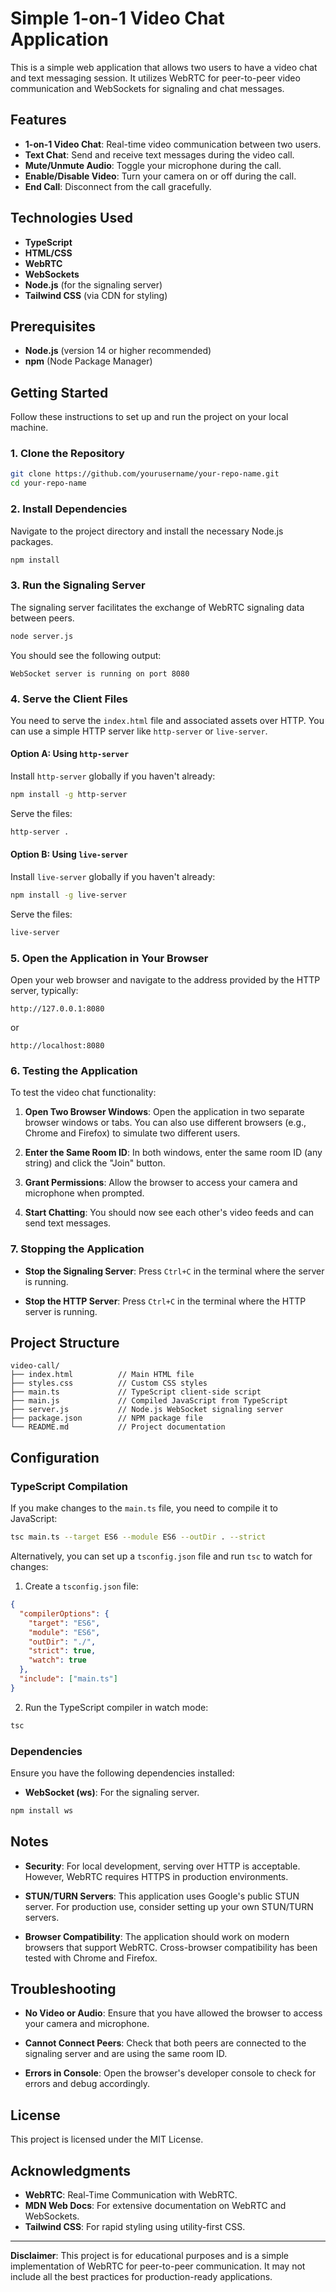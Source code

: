 # Simple 1-on-1 Video Chat Application

This is a simple web application that allows two users to have a video chat and text messaging session. It utilizes WebRTC for peer-to-peer video communication and WebSockets for signaling and chat messages.

## Features

- **1-on-1 Video Chat**: Real-time video communication between two users.
- **Text Chat**: Send and receive text messages during the video call.
- **Mute/Unmute Audio**: Toggle your microphone during the call.
- **Enable/Disable Video**: Turn your camera on or off during the call.
- **End Call**: Disconnect from the call gracefully.

## Technologies Used

- **TypeScript**
- **HTML/CSS**
- **WebRTC**
- **WebSockets**
- **Node.js** (for the signaling server)
- **Tailwind CSS** (via CDN for styling)

## Prerequisites

- **Node.js** (version 14 or higher recommended)
- **npm** (Node Package Manager)

## Getting Started

Follow these instructions to set up and run the project on your local machine.

### 1. Clone the Repository

```bash
git clone https://github.com/yourusername/your-repo-name.git
cd your-repo-name
```

### 2. Install Dependencies

Navigate to the project directory and install the necessary Node.js packages.

```bash
npm install
```

### 3. Run the Signaling Server

The signaling server facilitates the exchange of WebRTC signaling data between peers.

```bash
node server.js
```

You should see the following output:

```
WebSocket server is running on port 8080
```

### 4. Serve the Client Files

You need to serve the `index.html` file and associated assets over HTTP. You can use a simple HTTP server like `http-server` or `live-server`.

#### Option A: Using `http-server`

Install `http-server` globally if you haven't already:

```bash
npm install -g http-server
```

Serve the files:

```bash
http-server .
```

#### Option B: Using `live-server`

Install `live-server` globally if you haven't already:

```bash
npm install -g live-server
```

Serve the files:

```bash
live-server
```

### 5. Open the Application in Your Browser

Open your web browser and navigate to the address provided by the HTTP server, typically:

```
http://127.0.0.1:8080
```

or

```
http://localhost:8080
```

### 6. Testing the Application

To test the video chat functionality:

1. **Open Two Browser Windows**: Open the application in two separate browser windows or tabs. You can also use different browsers (e.g., Chrome and Firefox) to simulate two different users.

2. **Enter the Same Room ID**: In both windows, enter the same room ID (any string) and click the "Join" button.

3. **Grant Permissions**: Allow the browser to access your camera and microphone when prompted.

4. **Start Chatting**: You should now see each other's video feeds and can send text messages.

### 7. Stopping the Application

- **Stop the Signaling Server**: Press `Ctrl+C` in the terminal where the server is running.

- **Stop the HTTP Server**: Press `Ctrl+C` in the terminal where the HTTP server is running.

## Project Structure

```
video-call/
├── index.html          // Main HTML file
├── styles.css          // Custom CSS styles
├── main.ts             // TypeScript client-side script
├── main.js             // Compiled JavaScript from TypeScript
├── server.js           // Node.js WebSocket signaling server
├── package.json        // NPM package file
└── README.md           // Project documentation
```

## Configuration

### TypeScript Compilation

If you make changes to the `main.ts` file, you need to compile it to JavaScript:

```bash
tsc main.ts --target ES6 --module ES6 --outDir . --strict
```

Alternatively, you can set up a `tsconfig.json` file and run `tsc` to watch for changes:

1. Create a `tsconfig.json` file:

```json
{
  "compilerOptions": {
    "target": "ES6",
    "module": "ES6",
    "outDir": "./",
    "strict": true,
    "watch": true
  },
  "include": ["main.ts"]
}
```

2. Run the TypeScript compiler in watch mode:

```bash
tsc
```

### Dependencies

Ensure you have the following dependencies installed:

- **WebSocket (ws)**: For the signaling server.

```bash
npm install ws
```

## Notes

- **Security**: For local development, serving over HTTP is acceptable. However, WebRTC requires HTTPS in production environments.

- **STUN/TURN Servers**: This application uses Google's public STUN server. For production use, consider setting up your own STUN/TURN servers.

- **Browser Compatibility**: The application should work on modern browsers that support WebRTC. Cross-browser compatibility has been tested with Chrome and Firefox.

## Troubleshooting

- **No Video or Audio**: Ensure that you have allowed the browser to access your camera and microphone.

- **Cannot Connect Peers**: Check that both peers are connected to the signaling server and are using the same room ID.

- **Errors in Console**: Open the browser's developer console to check for errors and debug accordingly.

## License

This project is licensed under the MIT License.

## Acknowledgments

- **WebRTC**: Real-Time Communication with WebRTC.
- **MDN Web Docs**: For extensive documentation on WebRTC and WebSockets.
- **Tailwind CSS**: For rapid styling using utility-first CSS.

---

**Disclaimer**: This project is for educational purposes and is a simple implementation of WebRTC for peer-to-peer communication. It may not include all the best practices for production-ready applications.
